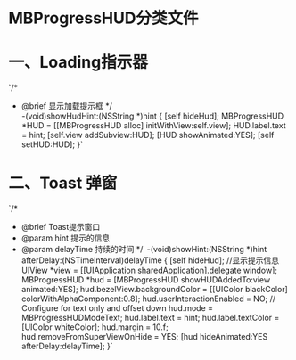 MBProgressHUD分类文件
====================================================

# 一、Loading指示器
`/* 
 * @brief 显示加载提示框
 */`
`     
-(void)showHudHint:(NSString *)hint {
    [self hideHud];
    MBProgressHUD *HUD = [[MBProgressHUD alloc] initWithView:self.view];
    HUD.label.text = hint;
    [self.view addSubview:HUD];
    [HUD showAnimated:YES];
    [self setHUD:HUD];
}`
    

# 二、Toast 弹窗

`/*
 * @brief Toast提示窗口
 * @param hint 提示的信息
 * @param delayTime 持续的时间
 */`
`-(void)showHint:(NSString *)hint afterDelay:(NSTimeInterval)delayTime {
    [self hideHud];
    //显示提示信息
    UIView *view = [[UIApplication sharedApplication].delegate window];
    MBProgressHUD *hud = [MBProgressHUD showHUDAddedTo:view animated:YES];
    hud.bezelView.backgroundColor = [[UIColor blackColor] colorWithAlphaComponent:0.8];
    hud.userInteractionEnabled = NO;
    // Configure for text only and offset down
    hud.mode = MBProgressHUDModeText;
    hud.label.text = hint;
    hud.label.textColor = [UIColor whiteColor];
    hud.margin = 10.f;
    hud.removeFromSuperViewOnHide = YES;
    [hud hideAnimated:YES afterDelay:delayTime];
}`


